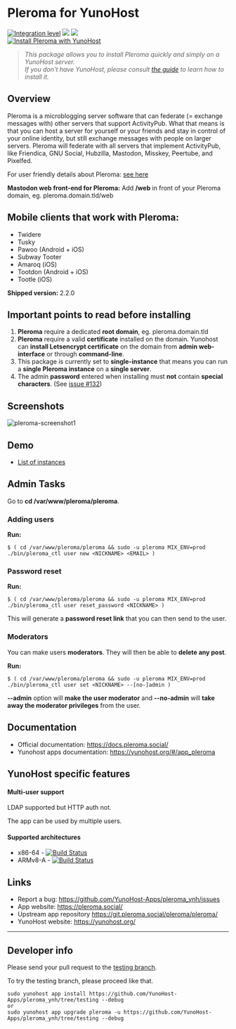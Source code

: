 # Pleroma for YunoHost

[![Integration level](https://dash.yunohost.org/integration/pleroma.svg)](https://dash.yunohost.org/appci/app/pleroma) ![](https://ci-apps.yunohost.org/ci/badges/pleroma.status.svg) ![](https://ci-apps.yunohost.org/ci/badges/pleroma.maintain.svg)  
[![Install Pleroma with YunoHost](https://install-app.yunohost.org/install-with-yunohost.svg)](https://install-app.yunohost.org/?app=pleroma)

> *This package allows you to install Pleroma quickly and simply on a YunoHost server.  
If you don't have YunoHost, please consult [the guide](https://yunohost.org/#/install) to learn how to install it.*

## Overview
Pleroma is a microblogging server software that can federate (= exchange messages with) other servers that support ActivityPub. What that means is that you can host a server for yourself or your friends and stay in control of your online identity, but still exchange messages with people on larger servers. Pleroma will federate with all servers that implement ActivityPub, like Friendica, GNU Social, Hubzilla, Mastodon, Misskey, Peertube, and Pixelfed.

For user friendly details about Pleroma: [see here](https://blog.soykaf.com/post/what-is-pleroma/)

**Mastodon web front-end for Pleroma:** Add **/web** in front of your Pleroma domain, eg. pleroma.domain.tld/web

## Mobile clients that work with Pleroma:

- Twidere
- Tusky
- Pawoo (Android + iOS)
- Subway Tooter
- Amaroq (iOS)
- Tootdon (Android + iOS)
- Tootle (iOS)

**Shipped version:** 2.2.0

## Important points to read before installing

1. **Pleroma** require a dedicated **root domain**, eg. pleroma.domain.tld
1. **Pleroma** require a valid **certificate** installed on the domain. Yunohost can **install Letsencrypt certificate** on the domain from **admin web-interface** or through **command-line**.
1. This package is currently set to **single-instance** that means you can run a **single Pleroma instance** on a **single server**.
1. The admin **password** entered when installing must **not** contain **special characters**. (See [issue #132](https://github.com/YunoHost-Apps/pleroma_ynh/issues/132))

## Screenshots

![pleroma-screenshot1](https://user-images.githubusercontent.com/30271971/52231733-ff136500-28ba-11e9-902a-18f80e627db3.png)

## Demo

* [List of instances](http://distsn.org/pleroma-instances.html)

## Admin Tasks
Go to **cd /var/www/pleroma/pleroma**.

### Adding users

**Run:**

    $ ( cd /var/www/pleroma/pleroma && sudo -u pleroma MIX_ENV=prod ./bin/pleroma_ctl user new <NICKNAME> <EMAIL> )

### Password reset

**Run:** 
    
    $ ( cd /var/www/pleroma/pleroma && sudo -u pleroma MIX_ENV=prod ./bin/pleroma_ctl user reset_password <NICKNAME> )
    
This will generate a **password reset link** that you can then send to the user.

### Moderators

You can make users **moderators**. They will then be able to **delete any post**.

**Run:**

    $ ( cd /var/www/pleroma/pleroma && sudo -u pleroma MIX_ENV=prod ./bin/pleroma_ctl user set <NICKNAME> --[no-]admin )

**--admin** option will **make the user moderator** and **--no-admin** will **take away the moderator privileges** from the user.

## Documentation

 * Official documentation: https://docs.pleroma.social/
 * Yunohost apps documentation: https://yunohost.org/#/app_pleroma

## YunoHost specific features

#### Multi-user support

LDAP supported but HTTP auth not.

The app can be used by multiple users.

#### Supported architectures

* x86-64 - [![Build Status](https://ci-apps.yunohost.org/ci/logs/pleroma%20%28Apps%29.svg)](https://ci-apps.yunohost.org/ci/apps/pleroma/)
* ARMv8-A - [![Build Status](https://ci-apps-arm.yunohost.org/ci/logs/pleroma%20%28Apps%29.svg)](https://ci-apps-arm.yunohost.org/ci/apps/pleroma/)

## Links

 * Report a bug: https://github.com/YunoHost-Apps/pleroma_ynh/issues
 * App website: https://pleroma.social/
 * Upstream app repository https://git.pleroma.social/pleroma/pleroma/
 * YunoHost website: https://yunohost.org/

---

## Developer info

Please send your pull request to the [testing branch](https://github.com/YunoHost-Apps/pleroma_ynh/tree/testing).

To try the testing branch, please proceed like that.
```
sudo yunohost app install https://github.com/YunoHost-Apps/pleroma_ynh/tree/testing --debug
or
sudo yunohost app upgrade pleroma -u https://github.com/YunoHost-Apps/pleroma_ynh/tree/testing --debug
```
